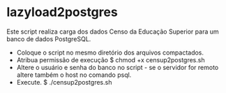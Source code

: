 # lazyload2postgres
Este script realiza carga dos dados Censo da Educação Superior para um banco de dados PostgreSQL.

* Coloque o script no mesmo diretório dos arquivos compactados.
* Atribua permissão de execução
$ chmod +x censup2postgres.sh
* Altere o usuário e senha do banco no script - se o servidor for remoto altere também o host no comando psql.
* Execute.
$ ./censup2postgres.sh

